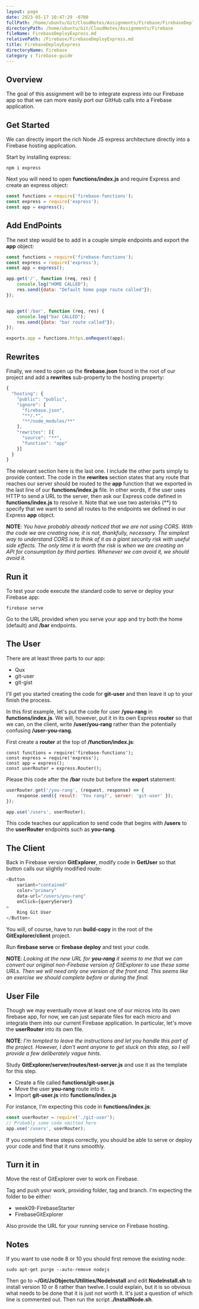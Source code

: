 ```yaml
---
layout: page
date: 2023-05-17 10:47:29 -0700
fullPath: /home/ubuntu/Git/CloudNotes/Assignments/Firebase/FirebaseDeployExpress.md
directoryPath: /home/ubuntu/Git/CloudNotes/Assignments/Firebase
fileName: FirebaseDeployExpress.md
relativePath: /Firebase/FirebaseDeployExpress.md
title: FirebaseDeployExpress
directoryName: Firebase
category : firebase-guide
---
```


## Overview

The goal of this assignment will be to integrate express into our Firebase app so that we can more easily port our GitHub calls into a Firebase application.

## Get Started

We can directly import the rich Node JS express architecture directly into a Firebase hosting application.

Start by installing express:

    npm i express

Next you will need to open **functions/index.js** and require Express and create an express object:

```javascript
const functions = require('firebase-functions');
const express = require('express');
const app = express();
```

## Add EndPoints

The next step would be to add in a couple simple endpoints and export the **app** object:

```javascript
const functions = require('firebase-functions');
const express = require('express');
const app = express();

app.get('/', function (req, res) {
    console.log("HOME CALLED");
    res.send({data: "Default home page route called"});
});


app.get('/bar', function (req, res) {
    console.log("bar CALLED");
    res.send({data: "bar route called"});
});

exports.app = functions.https.onRequest(app);
```

## Rewrites

Finally, we need to open up the **firebase.json** found in the root of our project and add a **rewrites** sub-property to the hosting property:

```javascript
{
  "hosting": {
    "public": "public",
    "ignore": [
      "firebase.json",
      "**/.*",
      "**/node_modules/**"
    ],
    "rewrites": [{
      "source": "**",
      "function": "app"
    }]
  }
}
```

The relevant section here is the last one. I include the other parts simply to provide context. The code in the **rewrites** section states that any route that reaches our server should be routed to the **app** function that we exported in the last line of our **functions/index.js** file. In other words, if the user uses HTTP to send a URL to the server, then ask our Express code defined in **functions/index.js** to resolve it. Note that we use two asterisks (\*\*) to specify that we want to send all routes to the endpoints we defined in our Express **app** object.

**NOTE**: _You have probably already noticed that we are not using CORS. With the code we are creating now, it is not, thankfully, necessary. The simplest way to understand CORS is to think of it as a giant security risk with useful side effects. The only time it is worth the risk is when we are creating an API for consumption by third parties. Whenever we can avoid it, we should avoid it._

## Run it

To test your code execute the standard code to serve or deploy your Firebase app:

    firebase serve

Go to the URL provided when you serve your app and try both the home (default) and **/bar** endpoints.

## The User

There are at least three parts to our app:

- Qux
- git-user
- git-gist

I'll get you started creating the code for **git-user** and then leave it up to your finish the process.

In this first example, let's put the code for user **/you-rang** in **functions/index.js**. We will, however, put it in its own Express **router** so that we can, on the client, write **/user/you-rang** rather than the potentially confusing **/user-you-rang**.

First create a **router** at the top of **/function/index.js**:

```
const functions = require('firebase-functions');
const express = require('express');
const app = express();
const userRouter = express.Router();
```

Please this code after the **/bar** route but before the **export** statement:

```javascript
userRouter.get('/you-rang', (request, response) => {
    response.send({ result: 'You rang?', server: 'git-user' });
});

app.use('/users', userRouter);
```

This code teaches our application to send code that begins with **/users** to the **userRouter** endpoints such as **you-rang**.

## The Client

Back in Firebase version **GitExplorer**, modify code in **GetUser** so that button calls our slightly modified route:

```javascript
<Button
    variant="contained"
    color="primary"
    data-url="/users/you-rang"
    onClick={queryServer}
>
    Ring Git User
</Button>
```

You will, of course, have to run **build-copy** in the root of the **GitExplorer/client** project.

Run **firebase serve** or **firebase deploy** and test your code.

**NOTE**: _Looking at the new URL for **you-rang** it seems to me that we can convert our original non-Firebase version of GitExplorer to use these same URLs. Then we will need only one version of the front end. This seems like an exercise we should complete before or during the final._

## User File

Though we may eventually move at least one of our micros into its own firebase app, for now, we can just separate files for each micro and integrate them into our current Firebase application. In particular, let's move the **userRouter** into its own file.

**NOTE**: _I'm tempted to leave the instructions and let you handle this part of the project. However, I don't want anyone to get stuck on this step, so I will provide a few deliberately vague hints._

Study **GitExplorer/server/routes/test-server.js** and use it as the template for this step.

- Create a file called **functions/git-user.js**
- Move the user **you-rang** route into it.
- Import **git-user.js** into **functions/index.js**

For instance, I'm expecting this code in **functions/index.js**:

```javascript
const userRouter = require('./git-user');
// Probably some code omitted here
app.use('/users', userRouter);
```

If you complete these steps correctly, you should be able to serve or deploy your code and find that it runs smoothly.

## Turn it in

Move the rest of GitExplorer over to work on Firebase.

Tag and push your work, providing folder, tag and branch. I'm expecting the folder to be either:

- week09-FirebaseStarter
- FirebaseGitExplorer

Also provide the URL for your running service on Firebase hosting.

## Notes

If you want to use node 8 or 10 you should first remove the existing node:

    sudo apt-get purge --auto-remove nodejs

Then go to **~/Git/JsObjects/Utilities/NodeInstall** and edit **NodeInstall.sh** to install version 10 or 8 rather than twelve. I could explain, but it is so obvious what needs to be done that it is just not worth it. It's just a question of which line is commented out. Then run the script **./InstallNode.sh**.
